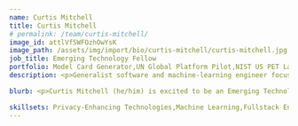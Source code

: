 ```yaml
---
name: Curtis Mitchell
title: Curtis Mitchell
# permalink: /team/curtis-mitchell/
image_id: attlVfSWFOzhOwYsK
image_path: /assets/img/import/bio/curtis-mitchell/curtis-mitchell.jpg
job_title: Emerging Technology Fellow
portfolio: Model Card Generator,UN Global Platform Pilot,NIST US PET Lab
description: <p>Generalist software and machine-learning engineer focused on the mainstream adoption of privacy-enhancing technologies. Experience working at small startups, large corporations, research institutions, and open-source communities.</p>

blurb: <p>Curtis Mitchell (he/him) is excited to be an Emerging Technology Fellow on the xD team. His career has gone through several transitions, including being a data analyst at an energy consulting firm before working at several data analysis and machine learning startups as a software engineer, as well as contributing to various privacy-enhancing technology and machine learning open-source projects. Before joining xD, he worked at NASA’s Ames Research Center on a research platform to integrate drones and air taxis into the air traffic control system. When he&#39;s not behind a keyboard Curtis enjoys studying and learning new languages, trying to read too many books at once, recreating his favorite foods from his upbringing in Texas, and exploring the outdoors of Northern California.</p>

skillsets: Privacy-Enhancing Technologies,Machine Learning,Fullstack Engineering,Cloud Management
---
```

